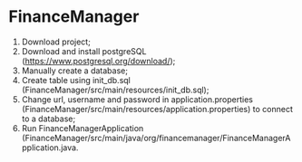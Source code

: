 # FinanceManager
1. Download project;
2. Download and install postgreSQL (https://www.postgresql.org/download/);
3. Manually create a database;
4. Create table using init_db.sql (FinanceManager/src/main/resources/init_db.sql);
5. Change url, username and password in application.properties (FinanceManager/src/main/resources/application.properties) to connect to a database;
6. Run FinanceManagerApplication (FinanceManager/src/main/java/org/financemanager/FinanceManagerApplication.java.